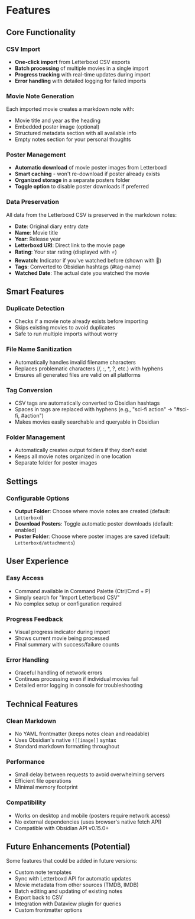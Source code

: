 # Features

## Core Functionality

### CSV Import
- **One-click import** from Letterboxd CSV exports
- **Batch processing** of multiple movies in a single import
- **Progress tracking** with real-time updates during import
- **Error handling** with detailed logging for failed imports

### Movie Note Generation
Each imported movie creates a markdown note with:
- Movie title and year as the heading
- Embedded poster image (optional)
- Structured metadata section with all available info
- Empty notes section for your personal thoughts

### Poster Management
- **Automatic download** of movie poster images from Letterboxd
- **Smart caching** - won't re-download if poster already exists
- **Organized storage** in a separate posters folder
- **Toggle option** to disable poster downloads if preferred

### Data Preservation
All data from the Letterboxd CSV is preserved in the markdown notes:
- **Date**: Original diary entry date
- **Name**: Movie title
- **Year**: Release year
- **Letterboxd URI**: Direct link to the movie page
- **Rating**: Your star rating (displayed with ⭐)
- **Rewatch**: Indicator if you've watched before (shown with 🔁)
- **Tags**: Converted to Obsidian hashtags (#tag-name)
- **Watched Date**: The actual date you watched the movie

## Smart Features

### Duplicate Detection
- Checks if a movie note already exists before importing
- Skips existing movies to avoid duplicates
- Safe to run multiple imports without worry

### File Name Sanitization
- Automatically handles invalid filename characters
- Replaces problematic characters (/, :, *, ?, etc.) with hyphens
- Ensures all generated files are valid on all platforms

### Tag Conversion
- CSV tags are automatically converted to Obsidian hashtags
- Spaces in tags are replaced with hyphens (e.g., "sci-fi action" → "#sci-fi, #action")
- Makes movies easily searchable and queryable in Obsidian

### Folder Management
- Automatically creates output folders if they don't exist
- Keeps all movie notes organized in one location
- Separate folder for poster images

## Settings

### Configurable Options
- **Output Folder**: Choose where movie notes are created (default: `Letterboxd`)
- **Download Posters**: Toggle automatic poster downloads (default: enabled)
- **Poster Folder**: Choose where poster images are saved (default: `Letterboxd/attachments`)

## User Experience

### Easy Access
- Command available in Command Palette (Ctrl/Cmd + P)
- Simply search for "Import Letterboxd CSV"
- No complex setup or configuration required

### Progress Feedback
- Visual progress indicator during import
- Shows current movie being processed
- Final summary with success/failure counts

### Error Handling
- Graceful handling of network errors
- Continues processing even if individual movies fail
- Detailed error logging in console for troubleshooting

## Technical Features

### Clean Markdown
- No YAML frontmatter (keeps notes clean and readable)
- Uses Obsidian's native `![[image]]` syntax
- Standard markdown formatting throughout

### Performance
- Small delay between requests to avoid overwhelming servers
- Efficient file operations
- Minimal memory footprint

### Compatibility
- Works on desktop and mobile (posters require network access)
- No external dependencies (uses browser's native fetch API)
- Compatible with Obsidian API v0.15.0+

## Future Enhancements (Potential)

Some features that could be added in future versions:
- Custom note templates
- Sync with Letterboxd API for automatic updates
- Movie metadata from other sources (TMDB, IMDB)
- Batch editing and updating of existing notes
- Export back to CSV
- Integration with Dataview plugin for queries
- Custom frontmatter options

